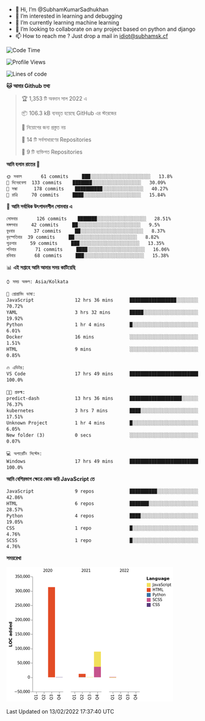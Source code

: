 - 👋 Hi, I’m @SubhamKumarSadhukhan
- 👀 I’m interested in learning and debugging
- 🌱 I’m currently learning machine learning
- 💞️ I’m looking to collaborate on any project based on python and django
- 📫 How to reach me ?
      Just drop a mail in idiot@subhamsk.cf

<!---
SubhamKumarSadhukhan/SubhamKumarSadhukhan is a ✨ special ✨ repository because its `README.md` (this file) appears on your GitHub profile.
You can click the Preview link to take a look at your changes.
--->


<!--START_SECTION:waka-->
![Code Time](http://img.shields.io/badge/Code%20Time-170%20hrs%2025%20mins-blue)

![Profile Views](http://img.shields.io/badge/%E0%A6%AA%E0%A7%8D%E0%A6%B0%E0%A7%8B%E0%A6%AB%E0%A6%BE%E0%A6%87%E0%A6%B2%20%E0%A6%A6%E0%A6%B0%E0%A7%8D%E0%A6%B6%E0%A6%A8-7-blue)

![Lines of code](https://img.shields.io/badge/%E0%A6%B9%E0%A7%8D%E0%A6%AF%E0%A6%BE%E0%A6%B2%E0%A7%8B%20%E0%A6%93%E0%A6%AF%E0%A6%BC%E0%A6%BE%E0%A6%B0%E0%A7%8D%E0%A6%B2%E0%A7%8D%E0%A6%A1%20%E0%A6%A5%E0%A7%87%E0%A6%95%E0%A7%87%20%E0%A6%86%E0%A6%AE%E0%A6%BF%20%E0%A6%B2%E0%A6%BF%E0%A6%96%E0%A7%87%E0%A6%9B%E0%A6%BF-416%20Thousand%20%E0%A6%95%E0%A7%8B%E0%A6%A1%E0%A7%87%E0%A6%B0%20%E0%A6%B2%E0%A6%BE%E0%A6%87%E0%A6%A8-blue)

**🐱 আমার Github তথ্য** 

> 🏆 1,353 টি অবদান সাল 2022 এ
 > 
> 📦 106.3 kB ব্যবহৃত হয়েছে GitHub এর স্টরেজের 
 > 
> 🚫 নিয়োগের জন্য প্রস্তুত নয়
 > 
> 📜 14 টি সর্বসাধারণের Repositories 
 > 
> 🔑 9 টি ব্যক্তিগত Repositories  
 > 
**আমি হলাম রাতের 🦉** 

```text
🌞 সকাল       61 commits     ███░░░░░░░░░░░░░░░░░░░░░░   13.8% 
🌆 দিনেরবেলা  133 commits    ███████░░░░░░░░░░░░░░░░░░   30.09% 
🌃 সন্ধা      178 commits    ██████████░░░░░░░░░░░░░░░   40.27% 
🌙 রাত্রি     70 commits     ████░░░░░░░░░░░░░░░░░░░░░   15.84%

```
📅 **আমি সর্বাধিক উৎপাদনশীল সোমবার এ** 

```text
সোমবার       126 commits    ███████░░░░░░░░░░░░░░░░░░   28.51% 
মঙ্গলবার     42 commits     ██░░░░░░░░░░░░░░░░░░░░░░░   9.5% 
বুধবার       37 commits     ██░░░░░░░░░░░░░░░░░░░░░░░   8.37% 
বৃহস্পতিবার  39 commits     ██░░░░░░░░░░░░░░░░░░░░░░░   8.82% 
শুক্রবার     59 commits     ███░░░░░░░░░░░░░░░░░░░░░░   13.35% 
শনিবার       71 commits     ████░░░░░░░░░░░░░░░░░░░░░   16.06% 
রবিবার       68 commits     ███░░░░░░░░░░░░░░░░░░░░░░   15.38%

```


📊 **এই সপ্তাহে আমি আমার সময় কাটিয়েছি** 

```text
⌚︎ সময় অঞ্চল: Asia/Kolkata

💬 প্রোগ্রামিং ভাষা: 
JavaScript               12 hrs 36 mins      █████████████████░░░░░░░░   70.72% 
YAML                     3 hrs 32 mins       █████░░░░░░░░░░░░░░░░░░░░   19.92% 
Python                   1 hr 4 mins         █░░░░░░░░░░░░░░░░░░░░░░░░   6.01% 
Docker                   16 mins             ░░░░░░░░░░░░░░░░░░░░░░░░░   1.51% 
HTML                     9 mins              ░░░░░░░░░░░░░░░░░░░░░░░░░   0.85%

🔥 এডিটর: 
VS Code                  17 hrs 49 mins      █████████████████████████   100.0%

🐱‍💻 প্রকল্ম: 
predict-dash             13 hrs 36 mins      ███████████████████░░░░░░   76.37% 
kubernetes               3 hrs 7 mins        ████░░░░░░░░░░░░░░░░░░░░░   17.51% 
Unknown Project          1 hr 4 mins         █░░░░░░░░░░░░░░░░░░░░░░░░   6.05% 
New folder (3)           0 secs              ░░░░░░░░░░░░░░░░░░░░░░░░░   0.07%

💻 অপারেটিং সিস্টেম: 
Windows                  17 hrs 49 mins      █████████████████████████   100.0%

```

**আমি বেশিরভাগ ক্ষেত্রে কোড করি JavaScript তে** 

```text
JavaScript               9 repos             ██████████░░░░░░░░░░░░░░░   42.86% 
HTML                     6 repos             ███████░░░░░░░░░░░░░░░░░░   28.57% 
Python                   4 repos             ████░░░░░░░░░░░░░░░░░░░░░   19.05% 
CSS                      1 repo              █░░░░░░░░░░░░░░░░░░░░░░░░   4.76% 
SCSS                     1 repo              █░░░░░░░░░░░░░░░░░░░░░░░░   4.76%

```


**সময়রেখা**

![Chart not found](https://raw.githubusercontent.com/SubhamKumarSadhukhan/SubhamKumarSadhukhan/main/charts/bar_graph.png) 


 Last Updated on 13/02/2022 17:37:40 UTC
<!--END_SECTION:waka-->
